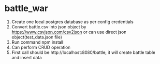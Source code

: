 # battle_war
1. Create one local postgres database as per config credentials
2. Convert battle.csv into json object by https://www.csvjson.com/csv2json or can use direct json object(test_data.json file)
3. Run command npm install
4. Can perform CRUD operation 
5. First call should be http://localhost:8080/battle, it will create battle table and insert data
